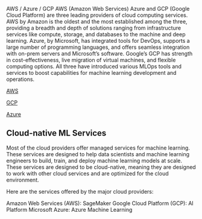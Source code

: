 AWS / Azure / GCP
AWS (Amazon Web Services) Azure and GCP (Google Cloud Platform) are three leading providers of cloud computing services. AWS by Amazon is the oldest and the most established among the three, providing a breadth and depth of solutions ranging from infrastructure services like compute, storage, and databases to the machine and deep learning. Azure, by Microsoft, has integrated tools for DevOps, supports a large number of programming languages, and offers seamless integration with on-prem servers and Microsoft’s software. Google’s GCP has strength in cost-effectiveness, live migration of virtual machines, and flexible computing options. All three have introduced various MLOps tools and services to boost capabilities for machine learning development and operations.

[AWS](https://roadmap.sh/aws)

[GCP](https://cloud.google.com/learn/training)

[Azure](https://learn.microsoft.com/en-us/training/azure/)

## Cloud-native ML Services
Most of the cloud providers offer managed services for machine learning. These services are designed to help data scientists and machine learning engineers to build, train, and deploy machine learning models at scale. These services are designed to be cloud-native, meaning they are designed to work with other cloud services and are optimized for the cloud environment.

Here are the services offered by the major cloud providers:

Amazon Web Services (AWS): SageMaker
Google Cloud Platform (GCP): AI Platform
Microsoft Azure: Azure Machine Learning